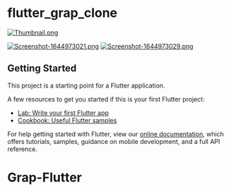 # flutter_grap_clone

[![Thumbnail.png](https://i.postimg.cc/ZqWRg2nY/Thumbnail.png)](https://postimg.cc/Z9h4vf6X)

[![Screenshot-1644973021.png](https://i.postimg.cc/1tTMC0rt/Screenshot-1644973021.png)](https://postimg.cc/gXVvrZ5F) [![Screenshot-1644973029.png](https://i.postimg.cc/9Qpb5HYs/Screenshot-1644973029.png)](https://postimg.cc/HrrXXKKt)

## Getting Started

This project is a starting point for a Flutter application.

A few resources to get you started if this is your first Flutter project:

- [Lab: Write your first Flutter app](https://flutter.dev/docs/get-started/codelab)
- [Cookbook: Useful Flutter samples](https://flutter.dev/docs/cookbook)

For help getting started with Flutter, view our
[online documentation](https://flutter.dev/docs), which offers tutorials,
samples, guidance on mobile development, and a full API reference.
# Grap-Flutter

